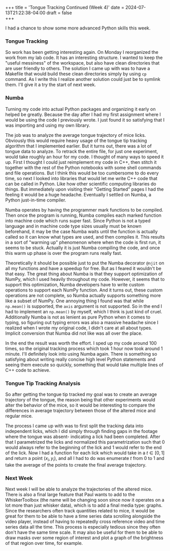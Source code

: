 +++
title = 'Tongue Tracking Continued (Week 4)'
date = 2024-07-13T21:22:38-04:00
draft = false  
+++

I had a chance to show some more advanced Python skills this week.
<!--more-->

### Tongue Tracking
So work has been getting interesting again. On Monday I reorganized the work from my lab code. It has an interesting structure. I wanted to keep the "useful messiness" of the workspace, but also have clean directories that are user friendly to others. The solution I came up with was to have a Makefile that would build these clean directories simply by using `cp` command. As I write this I realize another solution could just be to symlink them. I'll give it a try the start of next week.

### Numba
Turning my code into actual Python packages and organizing it early on helped be greatly. Because the day after I had my first assignment where I would be using the code I previously wrote. I just found it so satisfying that I was importing and using my own library. 

The job was to analyze the average tongue trajectory of mice licks. Obviously this would require heavy usage of the tongue tip tracking algorithm that I implemented earlier. But it turns out, there was a lot of tongue data to analyze. To retrack the entire file, for just one experiment, would take roughly an hour for my code. I thought of many ways to speed it up. First I thought I could just reimplement my code in C++, then stitch it together with the rest of the Python notebooks with some shell commands and file operations. But I think this would be too cumbersome to do every time, so next I looked into libraries that would let me write C++ code that can be called in Python. Like how other scientific computing libraries do things. But immediately upon visiting their "Getting Started" pages I had the feeling it would be a huge headache. Eventually I settled on Numba, a Python just-in-time compiler. 

Numba operates by having the programmer mark functions to be compiled. Then once the program is running, Numba compiles each marked function into machine code which runs super fast. Since Python is not a typed language and in machine code type sizes usually must be known beforehand, it may be the case Numba waits until the function is actually called so it can know what types are used, and then compiles it. This results in a sort of "warming up" phenomenon where when the code is first run, it seems to be stuck. Actually it is just Numba compiling the code, and once this warm up phase is over the program runs really fast.

Theoretically it should be possible just to put the Numba decorator `@njit` on all my functions and have a speedup for free. But as I feared it wouldn't be that easy. The great thing about Numba is that they support optimization of NumPy, which I used heavily throughout my code. However, it seems that to support this optimization, Numba developers have to write custom operations to support each NumPy function. And it turns out, these custom operations are not complete, so Numba actually supports something more like a subset of NumPy. One annoying thing I found was that while `np.mean()` is supported, the `axis` argument is not supported. So in the end I had to implement an `np.mean()` by myself, which I think is just kind of cruel. Additionally Numba is not as lenient as pure Python when it comes to typing, so figuring out typing errors was also a massive headache since I realized when I wrote my original code, I didn't care at all about types. Implicit conversion that Numba did not like was all over the place. 

In the end the result was worth the effort. I sped up my code around $100$ times, so the original tracking process which took 1 hour now took around 1 minute. I'll definitely look into using Numba again. There is something so satisfying about writing really concise high level Python statements and seeing them execute so quickly, something that would take multiple lines of C++ code to achieve.

### Tongue Tip Tracking Analysis
So after getting the tongue tip tracked my goal was to create an average trajectory of the tongue, the reason being that other experiments would alter the behavior of the mice, so it would be interesting to compare the differences in average trajectory between those of the altered mice and regular mice. 

The process I came up with was to first split the tracking data into independent licks, which I did simply through finding gaps in the footage where the tongue was absent- indicating a lick had been completed. After that I parametrized the licks and normalized this parametrization such that $0$ would always refer to the beginning of the lick and $1$ would refer to the end of the lick. Now I had a function for each lick which would take in a $t\in [0, 1]$ and return a point $(x_i, y_i)$, and all I had to do was enumerate $t$ from $0$ to $1$ and take the average of the points to create the final average trajectory. 

### Next Week
Next week I will be able to analyze the trajectories of the altered mice. There is also a final large feature that Paul wants to add to the WhiskerToolbox (the name will be changing soon since now it operates on a lot more than just whisker data), which is to add a final media type: graphs. Since the researchers often track quantities related to mice, it would be great for them to be able to have a time series data scrolling alongside the video player, instead of having to repeatedly cross reference video and time series data all the time. This process is especially tedious since they often don't have the same time scale. It may also be useful for them to be able to draw masks over some region of interest and plot a graph of the brightness of that region over time, for example. 

